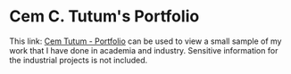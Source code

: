 # Cem C. Tutum's Portfolio 

This link: [Cem Tutum - Portfolio](Cem-Tutum_Portfolio.pdf) can be used to view a small sample of my work that I have done in academia and industry.
Sensitive information for the industrial projects is not included.
